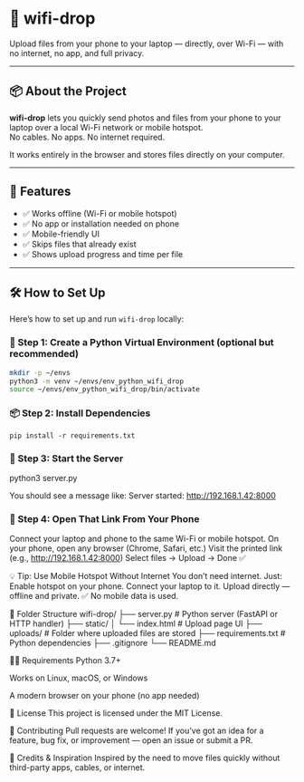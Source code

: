 # 📡 wifi-drop

Upload files from your phone to your laptop — directly, over Wi-Fi — with no internet, no app, and full privacy.

---

## 📦 About the Project

**wifi-drop** lets you quickly send photos and files from your phone to your laptop over a local Wi-Fi network or mobile hotspot.  
No cables. No apps. No internet required.

It works entirely in the browser and stores files directly on your computer.

---

## 🚀 Features

- ✅ Works offline (Wi-Fi or mobile hotspot)  
- ✅ No app or installation needed on phone  
- ✅ Mobile-friendly UI  
- ✅ Skips files that already exist  
- ✅ Shows upload progress and time per file

---

## 🛠️ How to Set Up

Here’s how to set up and run `wifi-drop` locally:

### 📁 Step 1: Create a Python Virtual Environment (optional but recommended)

```bash
mkdir -p ~/envs
python3 -m venv ~/envs/env_python_wifi_drop
source ~/envs/env_python_wifi_drop/bin/activate
```
### 📦 Step 2: Install Dependencies
```
pip install -r requirements.txt
```
### 🚀 Step 3: Start the Server
python3 server.py

You should see a message like:
Server started: http://192.168.1.42:8000

### 📱 Step 4: Open That Link From Your Phone
Connect your laptop and phone to the same Wi-Fi or mobile hotspot.
On your phone, open any browser (Chrome, Safari, etc.)
Visit the printed link (e.g., http://192.168.1.42:8000)
Select files → Upload → Done ✅

💡 Tip: Use Mobile Hotspot Without Internet
You don’t need internet. Just:
Enable hotspot on your phone.
Connect your laptop to it.
Upload directly — offline and private.
✅ No mobile data is used.


📁 Folder Structure
wifi-drop/
├── server.py              # Python server (FastAPI or HTTP handler)
├── static/
│   └── index.html         # Upload page UI
├── uploads/               # Folder where uploaded files are stored
├── requirements.txt       # Python dependencies
├── .gitignore
└── README.md


👨‍💻 Requirements
Python 3.7+

Works on Linux, macOS, or Windows

A modern browser on your phone (no app needed)

📄 License
This project is licensed under the MIT License.

🤝 Contributing
Pull requests are welcome!
If you’ve got an idea for a feature, bug fix, or improvement — open an issue or submit a PR.

💬 Credits & Inspiration
Inspired by the need to move files quickly without third-party apps, cables, or internet.
